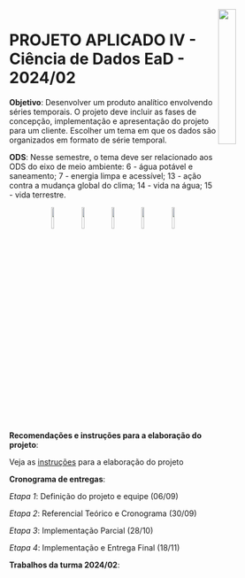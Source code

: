 <img src="https://github.com/scalabrinig/cdProjetoAplicadoIV/blob/052fdb52ae91ec7ce4ad04086f96803e9f1073d0/figuras/mackenzie_logo.jpg" width="25%" align="right"/>


# **PROJETO APLICADO IV - Ciência de Dados EaD - 2024/02**

**Objetivo**: Desenvolver um produto analítico envolvendo séries temporais. O projeto deve incluir as fases de concepção, implementação e apresentação do projeto para um cliente. Escolher um tema em que os dados são organizados em formato de série temporal.

**ODS**: Nesse semestre, o tema deve ser relacionado aos ODS do eixo de meio ambiente: 6 - água potável e saneamento; 7 - energia limpa e acessível; 13 - ação contra a mudança global do clima; 14 - vida na água; 15 - vida terrestre.

<p align="center">
  <img src="https://github.com/scalabrinig/cdProjetoAplicadoIV/blob/1cbc699eb401a201e2b313d97f3eee6981ddcaea/figuras/sdg_06.svg" width="10%" align="center"/>
  <img src="https://github.com/scalabrinig/cdProjetoAplicadoIV/blob/1cbc699eb401a201e2b313d97f3eee6981ddcaea/figuras/sdg_07.svg" width="10%" align="center"/>
  <img src="https://github.com/scalabrinig/cdProjetoAplicadoIV/blob/1cbc699eb401a201e2b313d97f3eee6981ddcaea/figuras/sdg_13.svg" width="10%" align="center"/>
  <img src="https://github.com/scalabrinig/cdProjetoAplicadoIV/blob/1cbc699eb401a201e2b313d97f3eee6981ddcaea/figuras/sdg_14.svg" width="10%" align="center"/>
  <img src="https://github.com/scalabrinig/cdProjetoAplicadoIV/blob/1cbc699eb401a201e2b313d97f3eee6981ddcaea/figuras/sdg_15.svg" width="10%" align="center"/>
</p>


**Recomendações e instruções para a elaboração do projeto**:

Veja as [instruções](https://github.com/scalabrinig/cdProjetoAplicadoIV/blob/a038aeccf57d6a132ac7328f9a4899a1d30874fc/projeto/cd_projeto_aplicado_IV.ipynb) para a elaboração do projeto


**Cronograma de entregas**:

_Etapa 1_: Definição do projeto e equipe (06/09)

_Etapa 2_: Referencial Teórico e Cronograma (30/09)

_Etapa 3_: Implementação Parcial (28/10)

_Etapa 4_: Implementação e Entrega Final (18/11)


**Trabalhos da turma 2024/02**:
